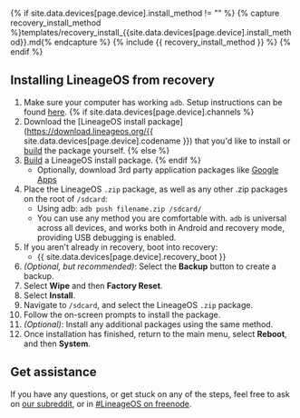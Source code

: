 {% if site.data.devices[page.device].install_method != "" %}
{% capture recovery_install_method %}templates/recovery_install_{{site.data.devices[page.device].install_method}}.md{% endcapture %}
{% include {{ recovery_install_method }} %}
{% endif %}

## Installing LineageOS from recovery

1. Make sure your computer has working `adb`. Setup instructions can be found [here](adb_fastboot_guide.html).
{% if site.data.devices[page.device].channels %}
2. Download the [LineageOS install package](https://download.lineageos.org/{{ site.data.devices[page.device].codename }}) that you'd like to install or [build]({{site.data.devices[page.device].codename}}_build.html) the package yourself.
{% else %}
2. [Build]({{site.data.devices[page.device].codename}}_build.html) a LineageOS install package.
{% endif %}
    * Optionally, download 3rd party application packages like [Google Apps](/gapps.html)
3. Place the LineageOS `.zip` package, as well as any other .zip packages on the root of `/sdcard`:
    * Using adb: `adb push filename.zip /sdcard/`
    * You can use any method you are comfortable with. `adb` is universal across all devices, and works both in Android and recovery mode, providing
        USB debugging is enabled.
4. If you aren't already in recovery, boot into recovery:
    * {{ site.data.devices[page.device].recovery_boot }}
5. _(Optional, but recommended)_: Select the **Backup** button to create a backup.
6. Select **Wipe** and then **Factory Reset**.
7. Select **Install**.
8. Navigate to `/sdcard`, and select the LineageOS `.zip` package.
9. Follow the on-screen prompts to install the package.
10. _(Optional)_: Install any additional packages using the same method.
11. Once installation has finished, return to the main menu, select **Reboot**, and then **System**.

## Get assistance

If you have any questions, or get stuck on any of the steps, feel free to ask on [our subreddit](https://reddit.com/r/LineageOS), or in
[#LineageOS on freenode](https://webchat.freenode.net/?channels=LineageOS).

